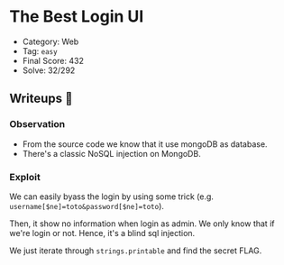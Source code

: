 # The Best Login UI
- Category: Web
- Tag: `easy`
- Final Score: 432
- Solve: 32/292

## Writeups :eyes:
### Observation
- From the source code we know that it use mongoDB as database.
- There's a classic NoSQL injection on MongoDB.
### Exploit
We can easily byass the login by using some trick (e.g. `username[$ne]=toto&password[$ne]=toto`).

Then, it show no information when login as admin. We only know that if we're login or not. Hence, it's a blind sql injection.

We just iterate through `strings.printable` and find the secret FLAG.